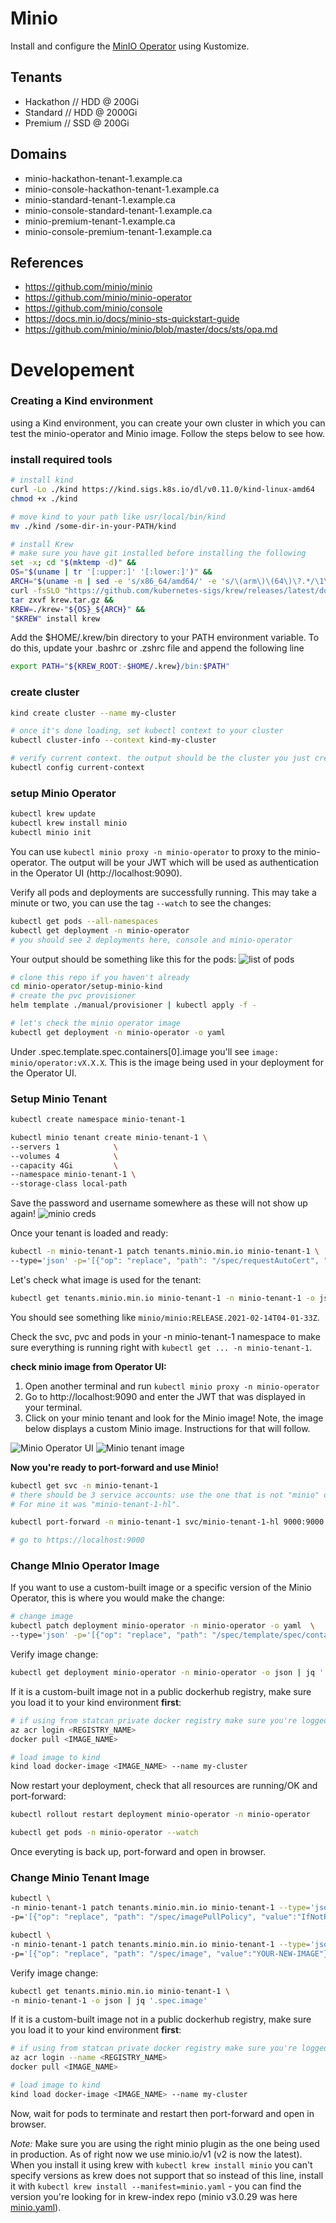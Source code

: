 # Minio

Install and configure the [MinIO Operator](https://github.com/minio/minio-operator) using Kustomize.

## Tenants

- Hackathon // HDD @ 200Gi
- Standard // HDD @ 2000Gi
- Premium // SSD @ 200Gi

## Domains

- minio-hackathon-tenant-1.example.ca
- minio-console-hackathon-tenant-1.example.ca
- minio-standard-tenant-1.example.ca
- minio-console-standard-tenant-1.example.ca
- minio-premium-tenant-1.example.ca
- minio-console-premium-tenant-1.example.ca

## References

- https://github.com/minio/minio
- https://github.com/minio/minio-operator
- https://github.com/minio/console
- https://docs.min.io/docs/minio-sts-quickstart-guide
- https://github.com/minio/minio/blob/master/docs/sts/opa.md

# Developement

### Creating a Kind environment

using a Kind environment, you can create your own cluster in which you can test the minio-operator and Minio image.
Follow the steps below to see how.

### install required tools

```bash
# install kind
curl -Lo ./kind https://kind.sigs.k8s.io/dl/v0.11.0/kind-linux-amd64
chmod +x ./kind

# move kind to your path like usr/local/bin/kind
mv ./kind /some-dir-in-your-PATH/kind

# install Krew
# make sure you have git installed before installing the following
set -x; cd "$(mktemp -d)" &&
OS="$(uname | tr '[:upper:]' '[:lower:]')" &&
ARCH="$(uname -m | sed -e 's/x86_64/amd64/' -e 's/\(arm\)\(64\)\?.*/\1\2/' -e 's/aarch64$/arm64/')" &&
curl -fsSLO "https://github.com/kubernetes-sigs/krew/releases/latest/download/krew.tar.gz" &&
tar zxvf krew.tar.gz &&
KREW=./krew-"${OS}_${ARCH}" &&
"$KREW" install krew
```

Add the $HOME/.krew/bin directory to your PATH environment variable. To do this, update your .bashrc or .zshrc file and append the following line

```bash
export PATH="${KREW_ROOT:-$HOME/.krew}/bin:$PATH"
```

### create cluster

```bash
kind create cluster --name my-cluster

# once it's done loading, set kubectl context to your cluster
kubectl cluster-info --context kind-my-cluster

# verify current context. the output should be the cluster you just created
kubectl config current-context
```

### setup Minio Operator

```bash
kubectl krew update
kubectl krew install minio
kubectl minio init
```

You can use `kubectl minio proxy -n minio-operator` to proxy to the minio-operator. The output will be your JWT which will be used as authentication in the Operator UI (http://localhost:9090).

Verify all pods and deployments are successfully running. This may take a minute or two, you can use the tag `--watch` to see the changes:

```bash
kubectl get pods --all-namespaces
kubectl get deployment -n minio-operator
# you should see 2 deployments here, console and minio-operator
```

Your output should be something like this for the pods:
![list of pods](setup-minio-kind/images/getPods.PNG)

```bash
# clone this repo if you haven't already
cd minio-operator/setup-minio-kind
# create the pvc provisioner
helm template ./manual/provisioner | kubectl apply -f -
```

```bash
# let's check the minio operator image
kubectl get deployment -n minio-operator -o yaml
```

Under .spec.template.spec.containers[0].image you'll see `image: minio/operator:vX.X.X`. This is the image being used in your deployment for the Operator UI.

### Setup Minio Tenant

```bash
kubectl create namespace minio-tenant-1

kubectl minio tenant create minio-tenant-1 \
--servers 1            \
--volumes 4            \
--capacity 4Gi         \
--namespace minio-tenant-1 \
--storage-class local-path
```

Save the password and username somewhere as these will not show up again!
![minio creds](setup-minio-kind/images/minio-creds.PNG)

Once your tenant is loaded and ready:

```bash
kubectl -n minio-tenant-1 patch tenants.minio.min.io minio-tenant-1 \
--type='json' -p='[{"op": "replace", "path": "/spec/requestAutoCert", "value":false}]'
```

Let's check what image is used for the tenant:

```bash
kubectl get tenants.minio.min.io minio-tenant-1 -n minio-tenant-1 -o json | jq '.spec.image'
```

You should see something like `minio/minio:RELEASE.2021-02-14T04-01-33Z`.

Check the svc, pvc and pods in your -n minio-tenant-1 namespace to make sure everything is running right with `kubectl get ... -n minio-tenant-1`.

**check minio image from Operator UI:**
1. Open another terminal and run `kubectl minio proxy -n minio-operator`
2. Go to http://localhost:9090 and enter the JWT that was displayed in your terminal.
3. Click on your minio tenant and look for the Minio image! Note, the image below displays a custom Minio image. Instructions for that will follow.

![Minio Operator UI](setup-minio-kind/images/minio-operator.PNG)
![Minio tenant image](setup-minio-kind/images/minio-operator-tenant-image.PNG)

**Now you're ready to port-forward and use Minio!**

```bash
kubectl get svc -n minio-tenant-1
# there should be 3 service accounts: use the one that is not "minio" or "xxx-console" for the next command.
# For mine it was "minio-tenant-1-hl".

kubectl port-forward -n minio-tenant-1 svc/minio-tenant-1-hl 9000:9000

# go to https://localhost:9000
```

### Change MInio Operator Image

If you want to use a custom-built image or a specific version of the Minio Operator, this is where you would make the change:

```bash
# change image
kubectl patch deployment minio-operator -n minio-operator -o yaml  \
--type='json' -p='[{"op": "replace", "path": "/spec/template/spec/containers/0/image", "value":"YOUR-NEW-IMAGE"}]'
```

Verify image change:

```bash
kubectl get deployment minio-operator -n minio-operator -o json | jq '.spec.template.spec.containers[0].image'
```

If it is a custom-built image not in a public dockerhub registry, make sure you load it to your kind environment **first**:

```bash
# if using from statcan private docker registry make sure you're logged in so you can pull images:
az acr login <REGISTRY_NAME>
docker pull <IMAGE_NAME>

# load image to kind
kind load docker-image <IMAGE_NAME> --name my-cluster
```

Now restart your deployment, check that all resources are running/OK and port-forward:

```bash
kubectl rollout restart deployment minio-operator -n minio-operator

kubectl get pods -n minio-operator --watch
```

Once everyting is back up, port-forward and open in browser.

### Change Minio Tenant Image

```bash
kubectl \
-n minio-tenant-1 patch tenants.minio.min.io minio-tenant-1 --type='json' \
-p='[{"op": "replace", "path": "/spec/imagePullPolicy", "value":"IfNotPresent"}]'

kubectl \
-n minio-tenant-1 patch tenants.minio.min.io minio-tenant-1 --type='json' \
-p='[{"op": "replace", "path": "/spec/image", "value":"YOUR-NEW-IMAGE"}]'
```


Verify image change:

```bash
kubectl get tenants.minio.min.io minio-tenant-1 \
-n minio-tenant-1 -o json | jq '.spec.image'
```

If it is a custom-built image not in a public dockerhub registry, make sure you load it to your kind environment **first**:

```bash
# if using from statcan private docker registry make sure you're logged in so you can pull images:
az acr login --name <REGISTRY_NAME>
docker pull <IMAGE_NAME>

# load image to kind
kind load docker-image <IMAGE_NAME> --name my-cluster
```
Now, wait for pods to terminate and restart then port-forward and open in browser.

*Note:*
Make sure you are using the right minio plugin as the one being used in production. As of right now we use minio.io/v1 (v2 is now the latest). When you install it using krew with `kubectl krew install minio` you can't specify versions as krew does not support that so instead of this line, install it with `kubectl krew install --manifest=minio.yaml` - you can find the version you're looking for in krew-index repo (minio v3.0.29 was here [minio.yaml](https://github.com/kubernetes-sigs/krew-index/blob/5bc4fc52d4b70480150c53ea6c0bd9d6a42cb2b3/plugins/minio.yaml)).
